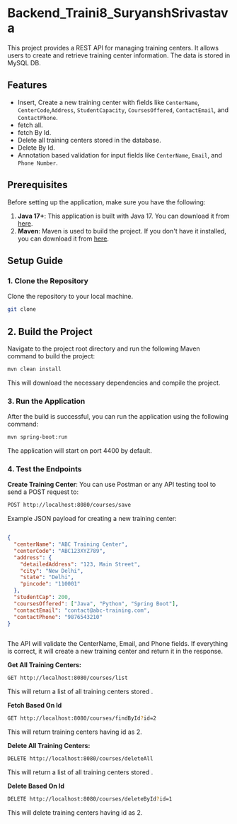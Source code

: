 # Backend_Traini8_SuryanshSrivastava

This project provides a REST API for managing training centers. 
It allows users to create and retrieve training center information. 
The data is stored in MySQL DB.

## Features

- Insert, Create a new training center with fields like `CenterName`, `CenterCode`,`Address`, `StudentCapacity`, `CoursesOffered`, `ContactEmail`, and `ContactPhone`.
- fetch all.
- fetch By Id.
- Delete all training centers stored in the database.
- Delete By Id.
- Annotation based validation for input fields like `CenterName`, `Email`, and `Phone Number`.

## Prerequisites

Before setting up the application, make sure you have the following:

1. **Java 17+**: This application is built with Java 17. You can download it from [here](https://adoptium.net/).
2. **Maven**: Maven is used to build the project. If you don't have it installed, you can download it from [here](https://maven.apache.org/download.cgi).

## Setup Guide

### 1. Clone the Repository

Clone the repository to your local machine.

```bash
git clone 

```

## 2. Build the Project

Navigate to the project root directory and run the following Maven command to build the project:

```bash
mvn clean install
```

This will download the necessary dependencies and compile the project.

### 3. Run the Application

After the build is successful, you can run the application using the following command:

```bash
mvn spring-boot:run
```

The application will start on port 4400 by default.

### 4. Test the Endpoints

**Create Training Center**: You can use Postman or any API testing tool to send a POST request to:

```bash
POST http://localhost:8080/courses/save
```

Example JSON payload for creating a new training center:

```json

{
  "centerName": "ABC Training Center",
  "centerCode": "ABC123XYZ789",
  "address": {
    "detailedAddress": "123, Main Street",
    "city": "New Delhi",
    "state": "Delhi",
    "pincode": "110001"
  },
  "studentCap": 200,
  "coursesOffered": ["Java", "Python", "Spring Boot"],
  "contactEmail": "contact@abc-training.com",
  "contactPhone": "9876543210"
}
    
```

The API will validate the CenterName, Email, and Phone fields. If everything is correct, it will create a new training center and return it in the response.

**Get All Training Centers:**

```bash
GET http://localhost:8080/courses/list
```

This will return a list of all training centers stored .

**Fetch Based On Id**

```bash
GET http://localhost:8080/courses/findById?id=2
```

This will return training centers having id as 2.

**Delete All Training Centers:**

```bash
DELETE http://localhost:8080/courses/deleteAll
```

This will return a list of all training centers stored .

**Delete Based On Id**

```bash
DELETE http://localhost:8080/courses/deleteById?id=1
```

This will delete training centers having id as 2.
